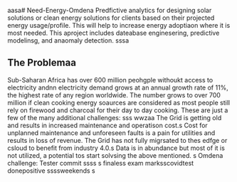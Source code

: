 aasa# Need-Energy-Omdena
Predfictive analytics for designing solar solutions or clean energy solutions for clients based on their projected energy usage/profile. This will help to increase energy adoptiaon where it is most needed. This aproject includes dateabase enginesering, predictive modelinsg, and anaomaly detection.
sssa
## The Problemaa
Sub-Saharan Africa has over 600 million peohgple withoukt access to electricity andnn electricity demand grows at an annual growth rate of 11%, the highest rate of any region worldwide. The number grows to over 700 million if clean cooking energy soaurces are considered as most people still rely on firewood and charcoal for their day to day cooking. These are just a few of the many additional challenges: sss
wwzaa
The Grid is getting old and results in increased maintenance and operatison cost.s
Cost for unplanned maintenance and unforeseen faults is a pain for utilities and results in loss of revenue.
The Grid has not fully migrsated to thes edfge or csloud to benefit from industry 4.0.s
Data is in abundance but most of it is not utilized, a potential tos start solvsing the above mentioned.
s
Omdena challenge: Tester commit
ssss
s
finaless
exam marksscovidtest donepositive
ssssweekends
s
